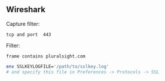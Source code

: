 Wireshark
-

Capture filter:

`tcp and port  443`

Filter:

`frame contains pluralsight.com`

````sh
env SSLKEYLOGFILE='/path/to/sslkey.log'
# and specify this file in Preferences -> Protocols -> SSL
````
